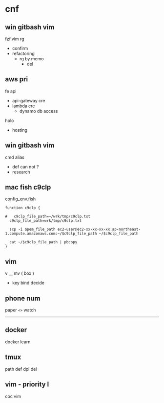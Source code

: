 
# cnf


## win gitbash vim

fzf.vim rg
- confirm
- refactoring
  - rg by memo
    - del


## aws pri

fe api
- api-gateway cre
- lambda cre
  - dynamo db access

holo
- hosting


## win gitbash vim

cmd alias
- def can not ?
- research


## mac fish c9clp

config_env.fish

```
function c9clp {

#   c9clp_file_path=~/wrk/tmp/c9clp.txt
  c9clp_file_path=wrk/tmp/c9clp.txt

  scp -i $pem_file_path ec2-user@ec2-xx-xx-xx-xx.ap-northeast-1.compute.amazonaws.com:~/$c9clp_file_path ~/$c9clp_file_path

  cat ~/$c9clp_file_path | pbcopy
}
```


## vim

v __ mv ( box )
- key bind decide


## phone num

paper `<>` watch



---

## docker

docker learn


## tmux

path def dpl del


## vim  -  priority l

coc vim



